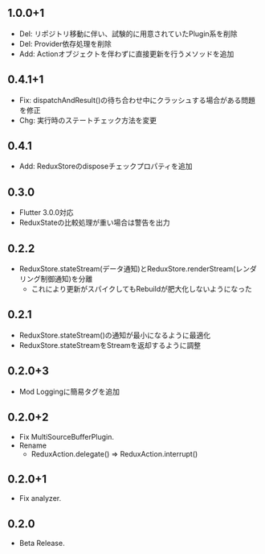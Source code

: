 ## 1.0.0+1

* Del: リポジトリ移動に伴い、試験的に用意されていたPlugin系を削除
* Del: Provider依存処理を削除
* Add: Actionオブジェクトを伴わずに直接更新を行うメソッドを追加

## 0.4.1+1

* Fix: dispatchAndResult()の待ち合わせ中にクラッシュする場合がある問題を修正
* Chg: 実行時のステートチェック方法を変更

## 0.4.1

* Add: ReduxStoreのdisposeチェックプロパティを追加

## 0.3.0

* Flutter 3.0.0対応
* ReduxStateの比較処理が重い場合は警告を出力

## 0.2.2

* ReduxStore.stateStream(データ通知)とReduxStore.renderStream(レンダリング制御通知)を分離
  * これにより更新がスパイクしてもRebuildが肥大化しないようになった

## 0.2.1

* ReduxStore.stateStream()の通知が最小になるように最適化
* ReduxStore.stateStreamをStreamを返却するように調整

## 0.2.0+3

* Mod Loggingに簡易タグを追加

## 0.2.0+2

* Fix MultiSourceBufferPlugin.
* Rename
    * ReduxAction.delegate() => ReduxAction.interrupt()


## 0.2.0+1

* Fix analyzer.

## 0.2.0

* Beta Release.
